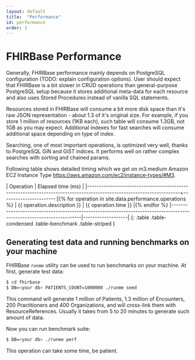 ```yaml
---
layout: default
title:  "Performance"
id: performance
order: 3
---
```


# FHIRBase Performance

Generally, FHIRBase performance mainly depends on PostgreSQL
configuration (TODO: explain configuration options). User should
expect that FHIRBase is a bit slower in CRUD operations than
general-purpose PostgreSQL setup because it stores additional
meta-data for each resource and also uses Stored Procedures instead of
vanilla SQL statements.

Resources stored in FHIRBase will consume a bit more disk space than
it's raw JSON representation - about 1.3 of it's original size. For
example, if you store 1 million of resources (1KB each), such table
will consume 1.3GB, not 1GB as you may expect. Additional indexes for
fast searches will consume additional space depending on type of
index.

Searching, one of most important operations, is optimized very well,
thanks to PostgreSQL GiN and GiST indices. It performs well on rather
complex searches with sorting and chained params.

Following table shows detailed timing which we get on m3.medium Amazon
EC2 Instance Type <https://aws.amazon.com/ec2/instance-types/#M3>.

| Operation                                                                                                           | Elapsed time (ms)      |
|---------------------------------------------------------------------------------------------------------------------+-----------------------:|{% for operation in site.data.performance.operations %}
| {{ operation.description }} | {{ operation.time }} |{% endfor %}
|---------------------------------------------------------------------------------------------------------------------|-------------------|
{: .table .table-condensed .table-benchmark .table-striped }

## Generating test data and running benchmarks on your machine

FHIRBase `runme` utility can be used to run benchmarks on your
machine. At first, generate test data:

~~~bash
$ cd fhirbase
$ DB=<your db> PATIENTS_COUNT=1000000 ./runme seed
~~~

This command will generate 1 million of Patients, 1.3 million of
Encounters, 200 Practitioners and 400 Organizations, and will
cross-link them with ResourceReferences. Usually it takes from 5 to
20 minutes to generate such amount of data.

Now you can run benchmark suite:

~~~bash
$ DB=<your db> ./runme perf
~~~

This operation can take some time, be patient.
